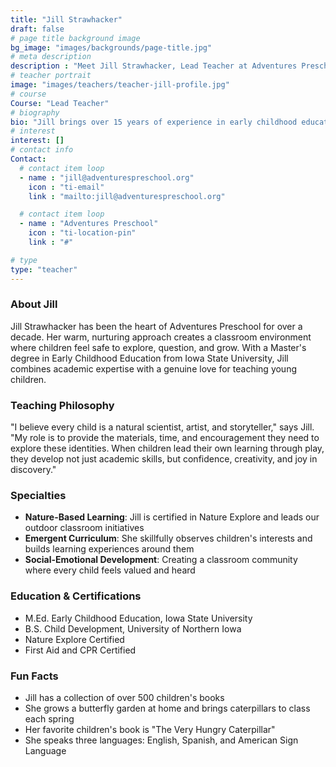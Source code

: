 ```yaml
---
title: "Jill Strawhacker"
draft: false
# page title background image
bg_image: "images/backgrounds/page-title.jpg"
# meta description
description : "Meet Jill Strawhacker, Lead Teacher at Adventures Preschool"
# teacher portrait
image: "images/teachers/teacher-jill-profile.jpg"
# course
Course: "Lead Teacher"
# biography
bio: "Jill brings over 15 years of experience in early childhood education to Adventures Preschool. She holds a Master's degree in Early Childhood Education and is passionate about nature-based learning."
# interest
interest: []
# contact info
Contact:
  # contact item loop
  - name : "jill@adventurespreschool.org"
    icon : "ti-email"
    link : "mailto:jill@adventurespreschool.org"

  # contact item loop
  - name : "Adventures Preschool"
    icon : "ti-location-pin"
    link : "#"

# type
type: "teacher"
---
```


### About Jill

Jill Strawhacker has been the heart of Adventures Preschool for over a decade. Her warm, nurturing approach creates a classroom environment where children feel safe to explore, question, and grow. With a Master's degree in Early Childhood Education from Iowa State University, Jill combines academic expertise with a genuine love for teaching young children.

### Teaching Philosophy

"I believe every child is a natural scientist, artist, and storyteller," says Jill. "My role is to provide the materials, time, and encouragement they need to explore these identities. When children lead their own learning through play, they develop not just academic skills, but confidence, creativity, and joy in discovery."

### Specialties

- **Nature-Based Learning**: Jill is certified in Nature Explore and leads our outdoor classroom initiatives
- **Emergent Curriculum**: She skillfully observes children's interests and builds learning experiences around them
- **Social-Emotional Development**: Creating a classroom community where every child feels valued and heard

### Education & Certifications

- M.Ed. Early Childhood Education, Iowa State University
- B.S. Child Development, University of Northern Iowa
- Nature Explore Certified
- First Aid and CPR Certified

### Fun Facts

- Jill has a collection of over 500 children's books
- She grows a butterfly garden at home and brings caterpillars to class each spring
- Her favorite children's book is "The Very Hungry Caterpillar"
- She speaks three languages: English, Spanish, and American Sign Language